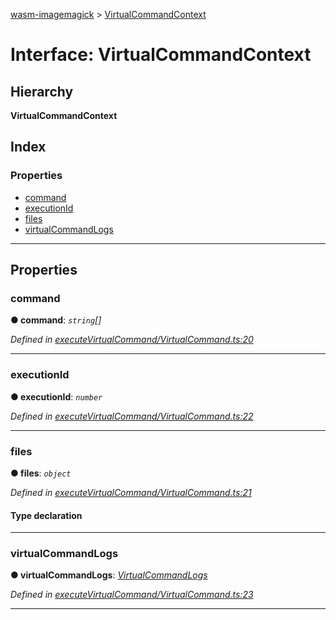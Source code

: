 [wasm-imagemagick](../README.md) > [VirtualCommandContext](../interfaces/virtualcommandcontext.md)

# Interface: VirtualCommandContext

## Hierarchy

**VirtualCommandContext**

## Index

### Properties

* [command](virtualcommandcontext.md#command)
* [executionId](virtualcommandcontext.md#executionid)
* [files](virtualcommandcontext.md#files)
* [virtualCommandLogs](virtualcommandcontext.md#virtualcommandlogs)

---

## Properties

<a id="command"></a>

###  command

**● command**: *`string`[]*

*Defined in [executeVirtualCommand/VirtualCommand.ts:20](https://github.com/KnicKnic/WASM-ImageMagick/blob/2a709c4/src/executeVirtualCommand/VirtualCommand.ts#L20)*

___
<a id="executionid"></a>

###  executionId

**● executionId**: *`number`*

*Defined in [executeVirtualCommand/VirtualCommand.ts:22](https://github.com/KnicKnic/WASM-ImageMagick/blob/2a709c4/src/executeVirtualCommand/VirtualCommand.ts#L22)*

___
<a id="files"></a>

###  files

**● files**: *`object`*

*Defined in [executeVirtualCommand/VirtualCommand.ts:21](https://github.com/KnicKnic/WASM-ImageMagick/blob/2a709c4/src/executeVirtualCommand/VirtualCommand.ts#L21)*

#### Type declaration

[name: `string`]: [MagickInputFile](magickinputfile.md)

___
<a id="virtualcommandlogs"></a>

###  virtualCommandLogs

**● virtualCommandLogs**: *[VirtualCommandLogs](../#virtualcommandlogs)*

*Defined in [executeVirtualCommand/VirtualCommand.ts:23](https://github.com/KnicKnic/WASM-ImageMagick/blob/2a709c4/src/executeVirtualCommand/VirtualCommand.ts#L23)*

___

